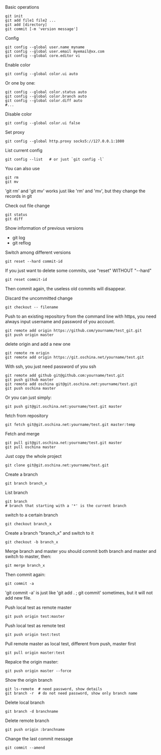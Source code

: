 Basic operations

```
git init
git add file1 file2 ...
git add [directory]
git commit [-m 'version message']
```

Config

```
git config --global user.name myname
git config --global user.email myemail@xx.com
git config --global core.editor vi
```

Enable color

```
git config --global color.ui auto
```

Or one by one:

```
git config --global color.status auto
git config --global color.branch auto
git config --global color.diff auto
#...
```

Disable color
```
git config --global color.ui false
```

Set proxy
```
git config --global http.proxy socks5://127.0.0.1:1080
```

List current config

```
git config --list   # or just `git config -l`
```

You can also use

```
git rm
git mv
```

'git rm' and 'git mv' works just like 'rm' and 'mv', but they change the
records in git

Check out file change

```
git status
git diff
```

Show information of previous versions

* git log
* git reflog

Switch among different versions

```
git reset --hard commit-id
```

If you just want to delete some commits, use "reset" WITHOUT "--hard"

```
git reset commit-id
```

Then commit again, the useless old commits will disappear.


Discard the uncommitted change

```
git checkout -- filename
```

Push to an existing repository from the command line with https,
you need always input username and password of you account.
```
git remote add origin https://github.com/yourname/test_git.git
git push origin master
```

delete origin and add a new one

```
git remote rm origin
git remote add origin https://git.oschina.net/yourname/test.git
```

With ssh, you just need password of you ssh

```
git remote add github git@github.com:yourname/test.git
git push github master
git remote add oschina git@git.oschina.net:yourname/test.git
git push oschina master
```

Or you can just simply:
```
git push git@git.oschina.net:yourname/test.git master
```

fetch from repository
```
git fetch git@git.oschina.net:yourname/test.git master:temp
```

Fetch and merge

```
git pull git@git.oschina.net:yourname/test.git master
git pull oschina master
```


Just copy the whole project
```
git clone git@git.oschina.net:yourname/test.git
```

Create a branch
```
git branch branch_x
```

List branch

```
git branch
# branch that starting with a '*' is the current branch
```

switch to a certain branch
```
git checkout branch_x
```

Create a branch "branch_x" and switch to it
```
git checkout -b branch_x
```

Merge branch and master
you should commit both branch and master and switch to master, then:
```
git merge branch_x
```

Then commit again:
```
git commit -a
```

'git commit -a' is just like 'git add . ; git commit' sometimes,
but it will not add new file.

Push local test as remote master
```
git push origin test:master
```

Push local test as remote test
```
git push origin test:test
```

Pull remote master as local test, different from push, master first
```
git pull origin master:test
```

Repalce the origin master:
```
git push origin master --force
```

Show the origin branch
```
git ls-remote  # need password, show details
git branch -r  # do not need password, show only branch name
```

Delete local branch
```
git branch -d branchname
```

Delete remote branch
```
git push origin :branchname
```

Change the last commit message
```
git commit --amend
```
